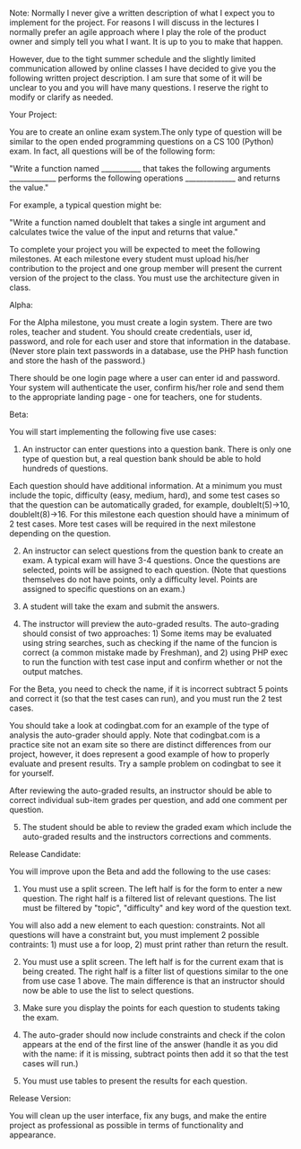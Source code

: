 Note: Normally I never give a written description of what I expect you to implement for the project. For reasons I will discuss in the lectures I normally prefer an agile approach where I play the role of the product owner and simply tell you what I want. It is up to you to make that happen.

However, due to the tight summer schedule and the slightly limited communication allowed by online classes I have decided to give you the following written project description. I am sure that some of it will be unclear to you and you will have many questions. I reserve the right to modify or clarify as needed.


Your Project:

You are to create an online exam system.The only type of question  will be similar to the open ended programming questions on a CS 100 (Python) exam. In fact, all questions will be of the following form:

"Write a function named ___________ that takes the following arguments _____________ performs the following operations ______________ and returns the value."

For example, a typical question might be:

"Write a function named doubleIt that takes a single int argument and calculates twice the value of the input and returns that value."

To complete your project you will be expected to meet the following milestones. At each milestone every student must upload his/her contribution to the project and one group member will present the current version of the project to the class. You must use the architecture given in class.

Alpha:

For the Alpha milestone, you must create a login system. There are two roles, teacher and student. You should create credentials, user id, password, and role for each user and store that information in the database. (Never store plain text passwords in a database, use the PHP hash function and store the hash of the password.)

There should be one login page where a user can enter id and password. Your system will authenticate the user, confirm his/her role and send them to the appropriate landing page - one for teachers, one for students.

Beta:

You will start implementing the following five use cases:

1) An instructor can enter questions into a question bank. There is only one type of question but, a real question bank should be able to hold hundreds of questions.

Each question should have additional information. At a minimum you must include the topic, difficulty (easy, medium, hard), and some test cases so that the question can be automatically graded, for example, doubleIt(5)->10, doubleIt(8)->16. For this milestone each question should have a minimum of 2 test cases. More test cases will be required in the next milestone depending on the question.

2) An instructor can select questions from the question bank to create an exam. A typical exam will have 3-4 questions. Once the questions are selected, points will be assigned to each question. (Note that questions themselves do not have points, only a difficulty level. Points are assigned to specific questions on an exam.)

3) A student will take the exam and submit the answers.

4) The instructor will preview the auto-graded results. The auto-grading should consist of two approaches: 1) Some items may be evaluated using string searches, such as checking if the name of the funcion is correct (a common mistake made by Freshman), and 2) using PHP exec to run the function with test case input and confirm whether or not the output matches.

For the Beta, you need to check the name, if it is incorrect subtract 5 points and correct it (so that the test cases can run), and you must run the 2 test cases.

You should take a look at codingbat.com for an example of the type of analysis the auto-grader should apply. Note that codingbat.com is a practice site not an exam site so there are distinct differences from our project, however, it does represent  a good example of how to properly evaluate and present results. Try a sample problem on codingbat to see it for yourself.

After reviewing the auto-graded results, an instructor should be able to correct individual sub-item grades per question, and add one comment per question.

5) The student should be able to review the graded exam which include the auto-graded results and the instructors corrections and comments.

Release Candidate:

You will improve upon the Beta and add the following to the use cases:

1) You must use a split screen. The left half is for the form to enter a new question. The right half is a filtered list of relevant questions. The list must be filtered by "topic", "difficulty" and key word of the question text. 

You will also add a new element to each question: constraints. Not all questions will have a constraint but, you must implement 2 possible contraints: 1) must use a for loop, 2) must print rather than return the result.

2) You must use a split screen. The left half is for the current exam that is being created. The right half is a filter list of questions similar to the one from use case 1 above. The main difference is that an instructor should now be able to use the list to select questions.

3) Make sure you display the points for each question to students taking the exam.

4) The auto-grader should now include constraints and check if the colon appears at the end of the first line of the answer (handle it as you did with the name: if it is missing, subtract points then add it so that the test cases will run.)

5) You must use tables to present the results for each question.

Release Version:

You will clean up the user interface, fix any bugs, and make the entire project as professional as possible in terms of functionality and appearance.




